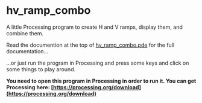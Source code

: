 
# hv_ramp_combo

A little Processing program to create H and V ramps, display them, and combine them.

Read the documention at the top of [hv_ramp_combo.pde](hv_ramp_combo.pde) for the full documentation...

...or just run the program in Processing and press some keys and click on some things to play around.

**You need to open this program in Processing in order to run it. You can get Processing here: [https://processing.org/download](https://processing.org/download)**

